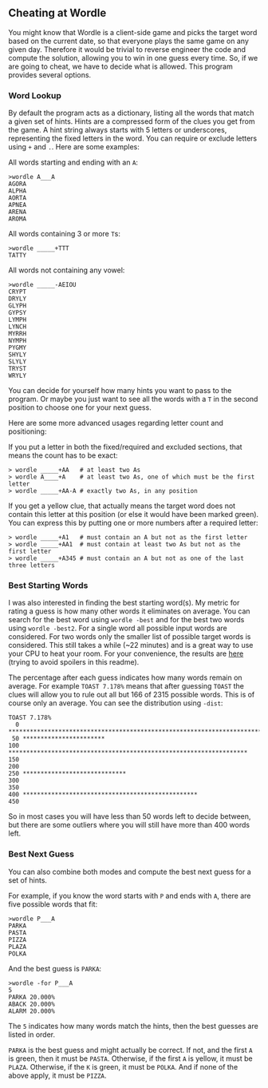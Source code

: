 ## Cheating at Wordle

You might know that Wordle is a client-side game and picks the target word based
on the current date, so that everyone plays the same game on any given day.
Therefore it would be trivial to reverse engineer the code and compute the
solution, allowing you to win in one guess every time. So, if we are going to
cheat, we have to decide what is allowed. This program provides several options.

### Word Lookup

By default the program acts as a dictionary, listing all the words that match a
given set of hints. Hints are a compressed form of the clues you get from the
game. A hint string always starts with 5 letters or underscores, representing
the fixed letters in the word. You can require or exclude letters using `+` and
`.`. Here are some examples:

All words starting and ending with an `A`:

```
>wordle A___A
AGORA
ALPHA
AORTA
APNEA
ARENA
AROMA
```

All words containing 3 or more `T`s:

```
>wordle _____+TTT
TATTY
```

All words not containing any vowel:

```
>wordle _____-AEIOU
CRYPT
DRYLY
GLYPH
GYPSY
LYMPH
LYNCH
MYRRH
NYMPH
PYGMY
SHYLY
SLYLY
TRYST
WRYLY
```

You can decide for yourself how many hints you want to pass to the program.
Or maybe you just want to see all the words with a `T` in the second position
to choose one for your next guess.

Here are some more advanced usages regarding letter count and positioning:

If you put a letter in both the fixed/required and excluded sections,
that means the count has to be exact:

```
> wordle _____+AA   # at least two As
> wordle A____+A    # at least two As, one of which must be the first letter
> wordle _____+AA-A # exactly two As, in any position
```

If you get a yellow clue, that actually means the target word does not contain
this letter at this position (or else it would have been marked green).
You can express this by putting one or more numbers after a required letter:

```
> wordle _____+A1   # must contain an A but not as the first letter
> wordle _____+AA1  # must contain at least two As but not as the first letter
> wordle _____+A345 # must contain an A but not as one of the last three letters
```

### Best Starting Words

I was also interested in finding the best starting word(s). My metric for rating
a guess is how many other words it eliminates on average. You can search for the
best word using `wordle -best` and for the best two words using `wordle -best2`.
For a single word all possible input words are considered. For two words only
the smaller list of possible target words is considered. This still takes a
while (~22 minutes) and is a great way to use your CPU to heat your room. For
your convenience, the results are [here](results.md) (trying to avoid spoilers
in this readme).

The percentage after each guess indicates how many words remain on average. For
example `TOAST 7.178%` means that after guessing `TOAST` the clues will allow
you to rule out all but 166 of 2315 possible words. This is of course only an
average. You can see the distribution using `-dist`:

```
TOAST 7.178%
  0 ***************************************************************************************
 50 ***********************
100 *******************************************************************
150
200
250 *****************************
300
350
400 *************************************************
450
```

So in most cases you will have less than 50 words left to decide between, but
there are some outliers where you will still have more than 400 words left.

### Best Next Guess

You can also combine both modes and compute the best next guess for a set of hints.

For example, if you know the word starts with `P` and ends with `A`, there are
five possible words that fit:

```
>wordle P___A
PARKA
PASTA
PIZZA
PLAZA
POLKA
```

And the best guess is `PARKA`:

```
>wordle -for P___A
5
PARKA 20.000%
ABACK 20.000%
ALARM 20.000%
```

The `5` indicates how many words match the hints, then the best guesses are
listed in order.

`PARKA` is the best guess and might actually be correct.
If not, and the first `A` is green, then it must be `PASTA`.
Otherwise, if the first `A` is yellow, it must be `PLAZA`.
Otherwise, if the `K` is green, it must be `POLKA`.
And if none of the above apply, it must be `PIZZA`.
